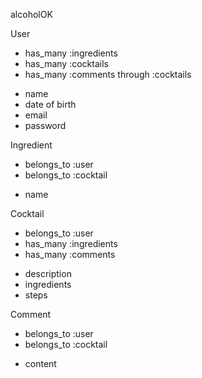 alcoholOK

User
- has_many :ingredients
- has_many :cocktails
- has_many :comments through :cocktails
* name
* date of birth 
* email
* password


Ingredient
- belongs_to :user
- belongs_to :cocktail
* name

Cocktail
- belongs_to :user
- has_many :ingredients
- has_many :comments
* description
* ingredients
* steps

Comment
- belongs_to :user
- belongs_to :cocktail
* content 

